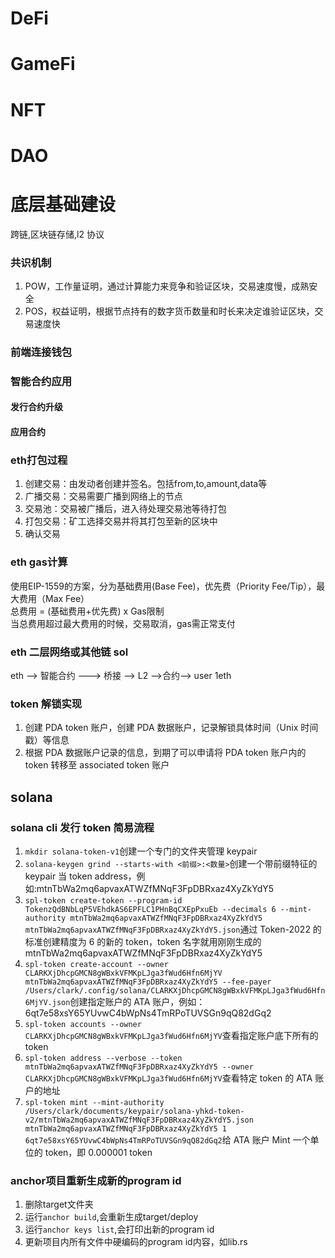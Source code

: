# DeFi

# GameFi

# NFT

# DAO

# 底层基础建设

跨链,区块链存储,l2 协议

### 共识机制
1. POW，工作量证明，通过计算能力来竞争和验证区块，交易速度慢，成熟安全
2. POS，权益证明，根据节点持有的数字货币数量和时长来决定谁验证区块，交易速度快   

### 前端连接钱包

### 智能合约应用

#### 发行合约升级

#### 应用合约

### eth打包过程
1. 创建交易：由发动者创建并签名。包括from,to,amount,data等
2. 广播交易：交易需要广播到网络上的节点
3. 交易池：交易被广播后，进入待处理交易池等待打包
4. 打包交易：矿工选择交易并将其打包至新的区块中
5. 确认交易
   
### eth gas计算
使用EIP-1559的方案，分为基础费用(Base Fee)，优先费（Priority Fee/Tip），最大费用（Max Fee）    
总费用 = (基础费用+优先费) x Gas限制    
当总费用超过最大费用的时候，交易取消，gas需正常支付   


### eth 二层网络或其他链 sol

eth --> 智能合约 ---> 桥接 --> L2 -->合约--> user 1eth

### token 解锁实现

1. 创建 PDA token 账户，创建 PDA 数据账户，记录解锁具体时间（Unix 时间戳）等信息
2. 根据 PDA 数据账户记录的信息，到期了可以申请将 PDA token 账户内的 token 转移至 associated token 账户

## solana

### solana cli 发行 token 简易流程

1. `mkdir solana-token-v1`创建一个专门的文件夹管理 keypair
2. `solana-keygen grind --starts-with <前缀>:<数量>`创建一个带前缀特征的 keypair 当 token address，例如:mtnTbWa2mq6apvaxATWZfMNqF3FpDBRxaz4XyZkYdY5
3. `spl-token create-token --program-id TokenzQdBNbLqP5VEhdkAS6EPFLC1PHnBqCXEpPxuEb --decimals 6 --mint-authority mtnTbWa2mq6apvaxATWZfMNqF3FpDBRxaz4XyZkYdY5 mtnTbWa2mq6apvaxATWZfMNqF3FpDBRxaz4XyZkYdY5.json`通过 Token-2022 的标准创建精度为 6 的新的 token，token 名字就用刚刚生成的 mtnTbWa2mq6apvaxATWZfMNqF3FpDBRxaz4XyZkYdY5
4. `spl-token create-account --owner CLARKXjDhcpGMCN8gWBxkVFMKpLJga3fWud6Hfn6MjYV mtnTbWa2mq6apvaxATWZfMNqF3FpDBRxaz4XyZkYdY5 --fee-payer /Users/clark/.config/solana/CLARKXjDhcpGMCN8gWBxkVFMKpLJga3fWud6Hfn6MjYV.json`创建指定账户的 ATA 账户，例如：6qt7e58xsY65YUvwC4bWpNs4TmRPoTUVSGn9qQ82dGq2
5. `spl-token accounts --owner CLARKXjDhcpGMCN8gWBxkVFMKpLJga3fWud6Hfn6MjYV`查看指定账户底下所有的 token
6. `spl-token address --verbose --token mtnTbWa2mq6apvaxATWZfMNqF3FpDBRxaz4XyZkYdY5 --owner CLARKXjDhcpGMCN8gWBxkVFMKpLJga3fWud6Hfn6MjYV`查看特定 token 的 ATA 账户的地址
7. `spl-token mint --mint-authority /Users/clark/documents/keypair/solana-yhkd-token-v2/mtnTbWa2mq6apvaxATWZfMNqF3FpDBRxaz4XyZkYdY5.json mtnTbWa2mq6apvaxATWZfMNqF3FpDBRxaz4XyZkYdY5 1 6qt7e58xsY65YUvwC4bWpNs4TmRPoTUVSGn9qQ82dGq2`给 ATA 账户 Mint 一个单位的 token，即 0.000001 token


### anchor项目重新生成新的program id
1. 删除target文件夹
2. 运行`anchor build`,会重新生成target/deploy
3. 运行`anchor keys list`,会打印出新的program id
4. 更新项目内所有文件中硬编码的program id内容，如lib.rs
